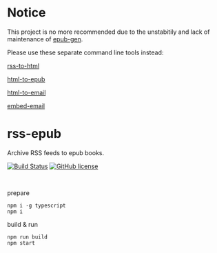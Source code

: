 # Notice
This project is no more recommended due to the unstabitily and lack of maintenance of [epub-gen](https://github.com/cyrilis/epub-gen).

Please use these separate command line tools instead:

[rss-to-html](https://github.com/gonejack/rss-to-html)

[html-to-epub](https://github.com/gonejack/html-to-epub)

[html-to-email](https://github.com/gonejack/html-to-email)

[embed-email](https://github.com/gonejack/embed-email)

# rss-epub
Archive RSS feeds to epub books.

[![Build Status](https://travis-ci.com/gonejack/rss-epub.svg?branch=master)](https://travis-ci.org/gonejack/rss-epub)
[![GitHub license](https://img.shields.io/github/license/gonejack/rss-epub.svg?color=blue)](LICENSE.md)

<br/>

prepare
```shell
npm i -g typescript
npm i
```

build & run
```shell
npm run build
npm start
```
